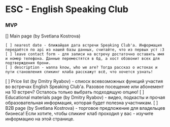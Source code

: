 # ESC - English Speaking Club
### MVP

[] Main page (by Svetlana Kostrova)

    [ ] nearest date - ближайшая дата встречи Speaking Club'a. Информация передаётся по api из нашей базы данных, считайте, что из первых уст :З
    [ ] leave contact form - для записи на встречу достаточно оставить имя и номер телефона. Данные переместятся в бд, а хост обзвонит всех для подтверждения брони. 
    [ ] description - wanna know, who we are? Тогда рассказ о истоках и пути становления спикинг клаба расскажут всё, что хочется узнать! 

[ ] Price list (by Dmitry Ryabov) - спиоск всевозможных функций участия во встречах English Speaking Club'a. Разовое посещение или абонемент на 10 встреч? Осталось только выбрать подходящую опцию!
[ ] Educational materials page (by Dmitry Ryabov) - видео, подкасты и прочая образовательная информация, которая будет полезна участникам. 
[ ] B2B page (by Svetlana Kostrova) - торговое предложение для владельцев бизнеса! Если хотите, чтобы спикинг клаб проходил у вас - изучите информацию на этой странице.